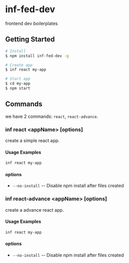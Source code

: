 # inf-fed-dev

frontend dev boilerplates

## Getting Started

```bash
# Install
$ npm install inf-fed-dev -g

# Create app
$ inf react my-app

# Start app
$ cd my-app
$ npm start
```

## Commands

we have 2 commands: `react`, `react-advance`.

### inf react &#60;appName&#62; [options]

create a simple react app.

#### Usage Examples

```bash
inf react my-app
```

#### options

* `--no-install` -- Disable npm install after files created

### inf react-advance &#60;appName&#62; [options]

create a advance react app.

#### Usage Examples

```bash
inf react my-app
```

#### options

* `--no-install` -- Disable npm install after files created
